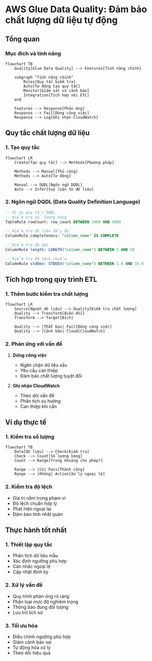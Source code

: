 # AWS Glue Data Quality: Đảm bảo chất lượng dữ liệu tự động

## Tổng quan

### Mục đích và tính năng
```mermaid
flowchart TB
    Quality[Glue Data Quality] --> Features[Tính năng chính]
    
    subgraph "Tính năng chính"
        Rules[Quy tắc kiểm tra]
        Auto[Tự động tạo quy tắc]
        Monitor[Giám sát và cảnh báo]
        Integration[Tích hợp với ETL]
    end
    
    Features --> Response[Phản ứng]
    Response --> Fail[Dừng công việc]
    Response --> Log[Ghi nhận CloudWatch]
```

## Quy tắc chất lượng dữ liệu

### 1. Tạo quy tắc
```mermaid
flowchart LR
    Create[Tạo quy tắc] --> Methods[Phương pháp]
    
    Methods --> Manual[Thủ công]
    Methods --> Auto[Tự động]
    
    Manual --> DQDL[Ngôn ngữ DQDL]
    Auto --> Infer[Suy luận từ dữ liệu]
```

### 2. Ngôn ngữ DQDL (Data Quality Definition Language)
```sql
-- Ví dụ quy tắc DQDL
-- Kiểm tra số lượng hàng
TableRule rowCount: row_count BETWEEN 1000 AND 5000

-- Kiểm tra dữ liệu đầy đủ
ColumnRule completeness: "column_name" IS COMPLETE

-- Kiểm tra độ dài
ColumnRule length: LENGTH("column_name") BETWEEN 5 AND 50

-- Kiểm tra độ lệch chuẩn
ColumnRule stdDev: STDDEV("column_name") BETWEEN 1.0 AND 10.0
```

## Tích hợp trong quy trình ETL

### 1. Thêm bước kiểm tra chất lượng
```mermaid
flowchart LR
    Source[Nguồn dữ liệu] --> Quality[Kiểm tra chất lượng]
    Quality --> Transform[Biến đổi]
    Transform --> Target[Đích]
    
    Quality --> |Thất bại| Fail[Dừng công việc]
    Quality --> |Cảnh báo| Cloud[CloudWatch]
```

### 2. Phản ứng với vấn đề
1. **Dừng công việc**
   - Ngăn chặn dữ liệu xấu
   - Yêu cầu can thiệp
   - Đảm bảo chất lượng tuyệt đối

2. **Ghi nhận CloudWatch**
   - Theo dõi vấn đề
   - Phân tích xu hướng
   - Can thiệp khi cần

## Ví dụ thực tế

### 1. Kiểm tra số lượng
```mermaid
flowchart TB
    Data[Dữ liệu] --> Check[Kiểm tra]
    Check --> Count[Số lượng hàng]
    Count --> Range[Trong khoảng cho phép?]
    
    Range --> |Có| Pass[Thành công]
    Range --> |Không| Action[Xử lý ngoại lệ]
```

### 2. Kiểm tra độ lệch
- Giá trị nằm trong phạm vi
- Độ lệch chuẩn hợp lý
- Phát hiện ngoại lai
- Đảm bảo tính nhất quán

## Thực hành tốt nhất

### 1. Thiết lập quy tắc
- Phân tích dữ liệu mẫu
- Xác định ngưỡng phù hợp
- Cân nhắc ngoại lệ
- Cập nhật định kỳ

### 2. Xử lý vấn đề
- Quy trình phản ứng rõ ràng
- Phân loại mức độ nghiêm trọng
- Thông báo đúng đối tượng
- Lưu trữ lịch sử

### 3. Tối ưu hóa
- Điều chỉnh ngưỡng phù hợp
- Giảm cảnh báo sai
- Tự động hóa xử lý
- Theo dõi hiệu quả
